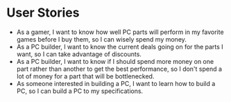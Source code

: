 # User Stories
* As a gamer, I want to know how well PC parts will perform in my favorite games before I buy them, so I can wisely spend my money.
* As a PC builder, I want to know the current deals going on for the parts I want, so I can take advantage of discounts.
* As a PC builder, I want to know if I should spend more money on one part rather than another to get the best performance, so I don't spend a lot of money for a part that will be bottlenecked.
* As someone interested in building a PC, I want to learn how to build a PC, so I can build a PC to my specifications.